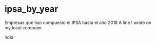 # ipsa_by_year
Empresas que han compuesto el IPSA hasta el año 2018
A line I wrote on my local computer

hola
